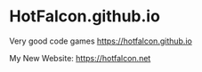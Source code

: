# HotFalcon.github.io
Very good code games
https://hotfalcon.github.io

My New Website:
https://hotfalcon.net

